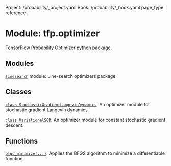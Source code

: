 Project: /probability/_project.yaml
Book: /probability/_book.yaml
page_type: reference
<div itemscope itemtype="http://developers.google.com/ReferenceObject">
<meta itemprop="name" content="tfp.optimizer" />
</div>

# Module: tfp.optimizer

TensorFlow Probability Optimizer python package.

## Modules

[`linesearch`](../tfp/optimizer/linesearch.md) module: Line-search optimizers package.

## Classes

[`class StochasticGradientLangevinDynamics`](../tfp/optimizer/StochasticGradientLangevinDynamics.md): An optimizer module for stochastic gradient Langevin dynamics.

[`class VariationalSGD`](../tfp/optimizer/VariationalSGD.md): An optimizer module for constant stochastic gradient descent.

## Functions

[`bfgs_minimize(...)`](../tfp/optimizer/bfgs_minimize.md): Applies the BFGS algorithm to minimize a differentiable function.

